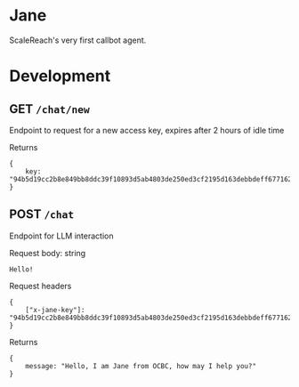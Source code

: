 # Jane
ScaleReach's very first callbot agent.

# Development
## GET `/chat/new`
Endpoint to request for a new access key, expires after 2 hours of idle time

Returns
```
{
	key: "94b5d19cc2b8e849bb8ddc39f10893d5ab4803de250ed3cf2195d163debbdeff677162f7dd4fe85b6111ab319a0984c5244067d672296329c1cb643a6c0e1d5d"
}
```

## POST `/chat`
Endpoint for LLM interaction

Request body: string
```
Hello!
```

Request headers
```
{
	["x-jane-key"]: "94b5d19cc2b8e849bb8ddc39f10893d5ab4803de250ed3cf2195d163debbdeff677162f7dd4fe85b6111ab319a0984c5244067d672296329c1cb643a6c0e1d5d"
}
```

Returns
```
{
	message: "Hello, I am Jane from OCBC, how may I help you?"
}
```
